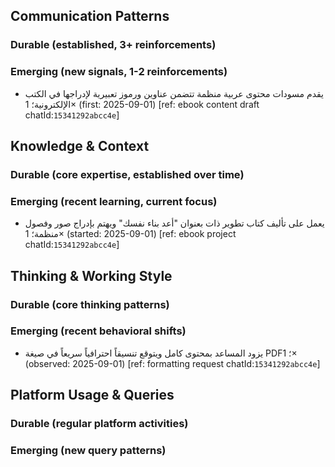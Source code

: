 ## Communication Patterns
### Durable (established, 3+ reinforcements)

### Emerging (new signals, 1-2 reinforcements)
- يقدم مسودات محتوى عربية منظمة تتضمن عناوين ورموز تعبيرية لإدراجها في الكتب الإلكترونية؛ 1× (first: 2025-09-01) [ref: ebook content draft chatId:`15341292abcc4e`]

## Knowledge & Context
### Durable (core expertise, established over time)

### Emerging (recent learning, current focus)
- يعمل على تأليف كتاب تطوير ذات بعنوان "أعد بناء نفسك" ويهتم بإدراج صور وفصول منظمة؛ 1× (started: 2025-09-01) [ref: ebook project chatId:`15341292abcc4e`]

## Thinking & Working Style
### Durable (core thinking patterns)

### Emerging (recent behavioral shifts)
- يزود المساعد بمحتوى كامل ويتوقع تنسيقاً احترافياً سريعاً في صيغة PDF؛ 1× (observed: 2025-09-01) [ref: formatting request chatId:`15341292abcc4e`]

## Platform Usage & Queries
### Durable (regular platform activities)

### Emerging (new query patterns)
